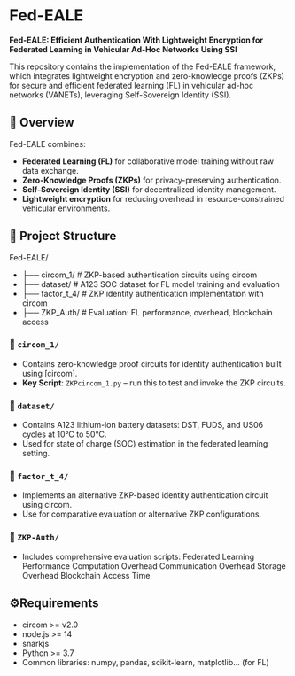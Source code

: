 # Fed-EALE

**Fed-EALE: Efficient Authentication With Lightweight Encryption for Federated Learning in Vehicular Ad-Hoc Networks Using SSI**

This repository contains the implementation of the Fed-EALE framework, which integrates lightweight encryption and zero-knowledge proofs (ZKPs) for secure and efficient federated learning (FL) in vehicular ad-hoc networks (VANETs), leveraging Self-Sovereign Identity (SSI).

## 📘 Overview

Fed-EALE combines:
- **Federated Learning (FL)** for collaborative model training without raw data exchange.
- **Zero-Knowledge Proofs (ZKPs)** for privacy-preserving authentication.
- **Self-Sovereign Identity (SSI)** for decentralized identity management.
- **Lightweight encryption** for reducing overhead in resource-constrained vehicular environments.

## 📁 Project Structure
Fed-EALE/
- ├── circom_1/ # ZKP-based authentication circuits using circom
- ├── dataset/ # A123 SOC dataset for FL model training and evaluation
- ├── factor_t_4/ # ZKP identity authentication implementation with circom
- ├── ZKP_Auth/ # Evaluation: FL performance, overhead, blockchain access


### 🔐 `circom_1/`

- Contains zero-knowledge proof circuits for identity authentication built using [circom].
- **Key Script**: `ZKPcircom_1.py` – run this to test and invoke the ZKP circuits.

### 🔐  `dataset/ `
- Contains A123 lithium-ion battery datasets: DST, FUDS, and US06 cycles at 10°C to 50°C.
- Used for state of charge (SOC) estimation in the federated learning setting.

### 🔐  `factor_t_4/`
- Implements an alternative ZKP-based identity authentication circuit using circom.
- Use for comparative evaluation or alternative ZKP configurations.

### 🔐  `ZKP-Auth/`
- Includes comprehensive evaluation scripts:
  Federated Learning Performance
  Computation Overhead
  Communication Overhead
  Storage Overhead
  Blockchain Access Time

## ⚙️Requirements
- circom >= v2.0
- node.js >= 14
- snarkjs
- Python >= 3.7
- Common libraries: numpy, pandas, scikit-learn, matplotlib... (for FL)

